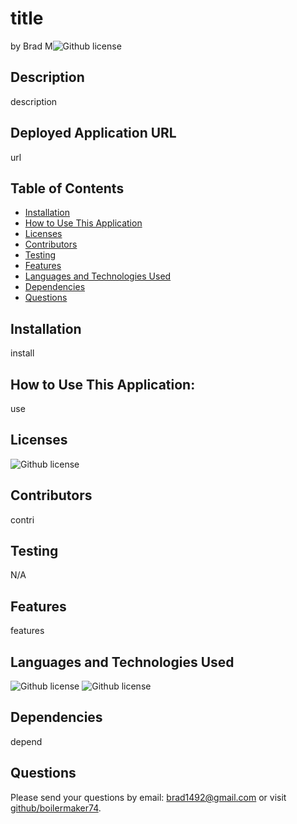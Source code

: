 # title 
  by Brad M![Github license](https://img.shields.io/badge/license-MIT-blue.svg)
## Description
description
## Deployed Application URL
url
## Table of Contents
* [Installation](#installation)
* [How to Use This Application](#how-to-use-this-application)
* [Licenses](#Licenses)
* [Contributors](#contributors)
* [Testing](#testing)
* [Features](#features)
* [Languages and Technologies Used](#languages-and-technologies-used)
* [Dependencies](#dependencies)
* [Questions](#questions)

## Installation
install
## How to Use This Application:
use
## Licenses
![Github license](https://img.shields.io/badge/license-MIT-blue.svg)
## Contributors
contri
## Testing
N/A
## Features
features
## Languages and Technologies Used
![Github license](https://img.shields.io/badge/Language-HTML,JavaScript-blue.svg)
![Github license](https://img.shields.io/badge/Technology-NodeJs-blue.svg)
## Dependencies
depend
## Questions
Please send your questions by email: brad1492@gmail.com or visit [github/boilermaker74](https://github.com/boilermaker74).
